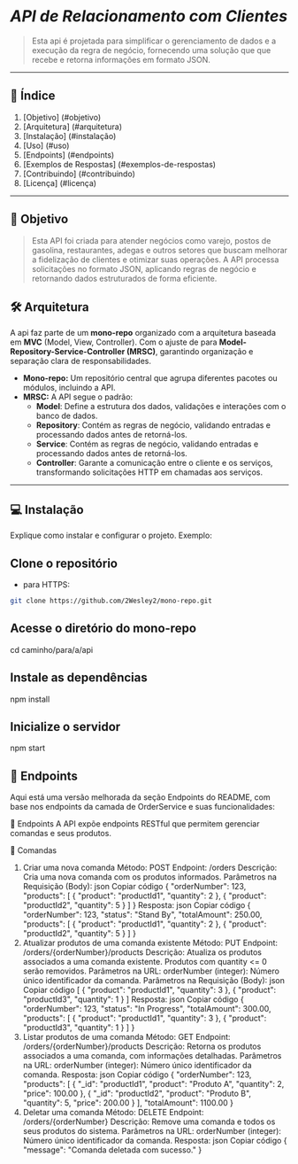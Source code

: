 # *API de Relacionamento com Clientes*
>
> Esta api é projetada para simplificar o gerenciamento de dados e a execução da regra de negócio,
> fornecendo uma solução que que recebe e retorna informações em formato JSON.
>

---

## 📜 **Índice**  

1. [Objetivo] (#objetivo)  
2. [Arquitetura] (#arquitetura)  
3. [Instalação] (#instalação)  
4. [Uso] (#uso)  
5. [Endpoints] (#endpoints)  
6. [Exemplos de Respostas] (#exemplos-de-respostas)  
7. [Contribuindo] (#contribuindo)  
8. [Licença] (#licença)  

---

## 🎯 **Objetivo**  

> Esta API foi criada para atender negócios como varejo, postos de gasolina, restaurantes, adegas e outros setores que buscam melhorar a
> fidelização de clientes e otimizar suas operações.
> A API processa solicitações no formato JSON, aplicando regras de negócio e retornando dados estruturados de forma eficiente.

## 🛠️ **Arquitetura**  

A api faz parte de um **mono-repo** organizado com a arquitetura baseada em **MVC** (Model, View, Controller).
Com o ajuste de para  **Model-Repository-Service-Controller (MRSC)**, garantindo organização e separação clara de responsabilidades.

- **Mono-repo:** Um repositório central que agrupa diferentes pacotes ou módulos, incluindo a API.  
- **MRSC:** A API segue o padrão:  
  - **Model**: Define a estrutura dos dados, validações e interações com o banco de dados.
  - **Repository**: Contém as regras de negócio, validando entradas e processando dados antes de retorná-los.
  - **Service**: Contém as regras de negócio, validando entradas e processando dados antes de retorná-los.
  - **Controller**: Garante a comunicação entre o cliente e os serviços, transformando solicitações HTTP em chamadas aos serviços.

---

## 💻 **Instalação**  

Explique como instalar e configurar o projeto. Exemplo:

## Clone o repositório

- para HTTPS:

```bash
git clone https://github.com/2Wesley2/mono-repo.git
```

## Acesse o diretório do mono-repo
cd caminho/para/a/api

## Instale as dependências
npm install

## Inicialize o servidor
npm start

## 🔗 **Endpoints**

Aqui está uma versão melhorada da seção Endpoints do README, com base nos endpoints da camada de OrderService e suas funcionalidades:

🔗 Endpoints
A API expõe endpoints RESTful que permitem gerenciar comandas e seus produtos.

🛒 Comandas
1. Criar uma nova comanda
Método: POST
Endpoint: /orders
Descrição: Cria uma nova comanda com os produtos informados.
Parâmetros na Requisição (Body):
json
Copiar código
{
  "orderNumber": 123,
  "products": [
    { "product": "productId1", "quantity": 2 },
    { "product": "productId2", "quantity": 5 }
  ]
}
Resposta:
json
Copiar código
{
  "orderNumber": 123,
  "status": "Stand By",
  "totalAmount": 250.00,
  "products": [
    { "product": "productId1", "quantity": 2 },
    { "product": "productId2", "quantity": 5 }
  ]
}
2. Atualizar produtos de uma comanda existente
Método: PUT
Endpoint: /orders/{orderNumber}/products
Descrição: Atualiza os produtos associados a uma comanda existente. Produtos com quantity <= 0 serão removidos.
Parâmetros na URL:
orderNumber (integer): Número único identificador da comanda.
Parâmetros na Requisição (Body):
json
Copiar código
[
  { "product": "productId1", "quantity": 3 },
  { "product": "productId3", "quantity": 1 }
]
Resposta:
json
Copiar código
{
  "orderNumber": 123,
  "status": "In Progress",
  "totalAmount": 300.00,
  "products": [
    { "product": "productId1", "quantity": 3 },
    { "product": "productId3", "quantity": 1 }
  ]
}
3. Listar produtos de uma comanda
Método: GET
Endpoint: /orders/{orderNumber}/products
Descrição: Retorna os produtos associados a uma comanda, com informações detalhadas.
Parâmetros na URL:
orderNumber (integer): Número único identificador da comanda.
Resposta:
json
Copiar código
{
  "orderNumber": 123,
  "products": [
    { "_id": "productId1", "product": "Produto A", "quantity": 2, "price": 100.00 },
    { "_id": "productId2", "product": "Produto B", "quantity": 5, "price": 200.00 }
  ],
  "totalAmount": 1100.00
}
4. Deletar uma comanda
Método: DELETE
Endpoint: /orders/{orderNumber}
Descrição: Remove uma comanda e todos os seus produtos do sistema.
Parâmetros na URL:
orderNumber (integer): Número único identificador da comanda.
Resposta:
json
Copiar código
{
  "message": "Comanda deletada com sucesso."
}
